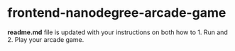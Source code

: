 frontend-nanodegree-arcade-game
===============================

**readme.md** file is updated with your instructions on both how to 1. Run and 2. Play your arcade game.


